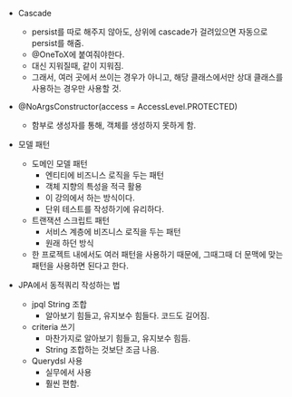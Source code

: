 - Cascade
  - persist를 따로 해주지 않아도, 상위에 cascade가 걸려있으면 자동으로 persist를 해줌.
  - @OneToX에 붙여줘야한다.
  - 대신 지워질때, 같이 지워짐.
  - 그래서, 여러 곳에서 쓰이는 경우가 아니고, 해당 클래스에서만 상대 클래스를 사용하는 경우만 사용할 것.
  

- @NoArgsConstructor(access = AccessLevel.PROTECTED)
  - 함부로 생성자를 통해, 객체를 생성하지 못하게 함.

  
- 모델 패턴
  - 도메인 모델 패턴
    - 엔티티에 비즈니스 로직을 두는 패턴
    - 객체 지향의 특성을 적극 활용
    - 이 강의에서 하는 방식이다.
    - 단위 테스트를 작성하기에 유리하다.
  - 트랜잭션 스크립트 패턴
    - 서비스 계층에 비즈니스 로직을 두는 패턴
    - 원래 하던 방식
  - 한 프로젝트 내에서도 여러 패턴을 사용하기 때문에, 그때그때 더 문맥에 맞는 패턴을 사용하면 된다고 한다.

- JPA에서 동적쿼리 작성하는 법
  - jpql String 조합
    - 알아보기 힘들고, 유지보수 힘들다. 코드도 길어짐.
  - criteria 쓰기
    - 마찬가지로 알아보기 힘들고, 유지보수 힘듬.
    - String 조합하는 것보단 조금 나음.
  - Querydsl 사용
    - 실무에서 사용
    - 훨씬 편함.